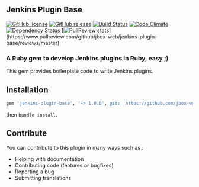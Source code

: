## Jenkins Plugin Base

[![GitHub license](https://img.shields.io/github/license/jbox-web/jenkins-plugin-base.svg)](https://github.com/jbox-web/jenkins-plugin-base/blob/master/LICENSE)
[![GitHub release](https://img.shields.io/github/release/jbox-web/jenkins-plugin-base.svg)](https://github.com/jbox-web/jenkins-plugin-base/releases/latest)
[![Build Status](https://travis-ci.org/jbox-web/jenkins-plugin-base.svg?branch=master)](https://travis-ci.org/jbox-web/jenkins-plugin-base)
[![Code Climate](https://codeclimate.com/github/jbox-web/jenkins-plugin-base/badges/gpa.svg)](https://codeclimate.com/github/jbox-web/jenkins-plugin-base)
[![Dependency Status](https://gemnasium.com/jbox-web/jenkins-plugin-base.svg)](https://gemnasium.com/jbox-web/jenkins-plugin-base)
[![PullReview stats](https://www.pullreview.com/github/jbox-web/jenkins-plugin-base/badges/master.svg?)](https://www.pullreview.com/github/jbox-web/jenkins-plugin-base/reviews/master)

### A Ruby gem to develop Jenkins plugins in Ruby, easy ;)

This gem provides boilerplate code to write Jenkins plugins.

## Installation

```ruby
gem 'jenkins-plugin-base', '~> 1.0.0', git: 'https://github.com/jbox-web/jenkins-plugin-base.git', tag: '1.0.0'
```

then `bundle install`.

## Contribute

You can contribute to this plugin in many ways such as :
* Helping with documentation
* Contributing code (features or bugfixes)
* Reporting a bug
* Submitting translations
